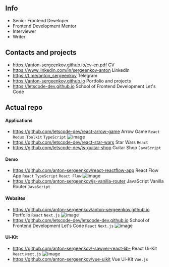 ## Info
- Senior Frontend Developer
- Frontend Development Mentor
- Interviewer
- Writer

## Contacts and projects
- https://anton-sergeenkov.github.io/cv-en.pdf CV
- https://www.linkedin.com/in/sergeenkov-anton LinkedIn
- https://t.me/anton_sergeenkov Telegram
- https://anton-sergeenkov.github.io Portfolio and projects
- https://letscode-dev.github.io School of Frontend Development Let's Code

## Actual repo

#### Applications
- https://github.com/letscode-dev/react-arrow-game Arrow Game `React` `Redux Toolkit` `TypeScript` ![image](https://img.shields.io/badge/new-orange)
- https://github.com/letscode-dev/react-star-wars Star Wars `React`
- https://github.com/letscode-dev/js-guitar-shop Guitar Shop `JavaScript`

#### Demo
- https://github.com/anton-sergeenkov/react-reactflow-app React Flow App `React` `TypeScript`  `React Flow` ![image](https://img.shields.io/badge/new-orange)
- https://github.com/anton-sergeenkov/js-vanilla-router JavaScript Vanilla Router `JavaScript`

#### Websites
- https://github.com/anton-sergeenkov/anton-sergeenkov.github.io Portfolio `React` `Next.js` ![image](https://img.shields.io/badge/new-orange)
- https://github.com/letscode-dev/letscode-dev.github.io School of Frontend Development Let's Code `React` `Next.js` ![image](https://img.shields.io/badge/new-orange)

#### Ui-Kit
- https://github.com/anton-sergeenkov/-sawyer-react-lib- React Ui-Kit `React` `Next.js` ![image](https://img.shields.io/badge/new-orange)
- https://github.com/anton-sergeenkov/vue-uikit Vue Ui-Kit `Vue.js`
